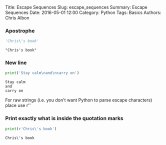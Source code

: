 Title: Escape Sequences
Slug: escape_sequences
Summary: Escape Sequences
Date: 2016-05-01 12:00
Category: Python
Tags: Basics
Authors: Chris Albon



### Apostrophe


```python
'Chris\'s book'
```




    "Chris's book"



###  New line


```python
print('Stay calm\nand\ncarry on')
```

    Stay calm
    and
    carry on


For raw strings (i.e. you don't want Python to parse escape characters) place use r''

###  Print exactly what is inside the quotation marks


```python
print(r'Chris\'s book')
```

    Chris\'s book

